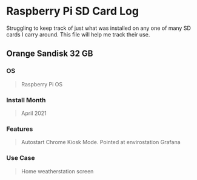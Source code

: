 # Raspberry Pi SD Card Log

Struggling to keep track of just what was installed on any one of many SD cards I carry around.
This file will help me track their use.




## Orange Sandisk 32 GB
### OS

> Raspberry Pi OS

### Install Month

> April 2021

### Features

> Autostart Chrome Kiosk Mode. Pointed at envirostation Grafana

### Use Case

> Home weatherstation screen




    
